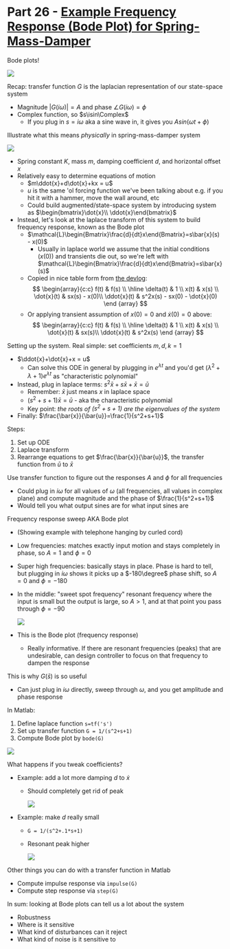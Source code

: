 # Part 26 - [Example Frequency Response (Bode Plot) for Spring-Mass-Damper](https://www.youtube.com/watch?v=e-8y4MTT7NQ&list=PLMrJAkhIeNNR20Mz-VpzgfQs5zrYi085m&index=26)

Bode plots!

![](images/2021-08-28-11-55-15.png)

Recap: transfer function $G$ is the laplacian representation of our state-space system
- Magnitude $\left|G(i\omega)\right| = A$ and phase $\angle G(i\omega) = \phi$
- Complex function, so $s\isin\Complex$
  - If you plug in $s=i\omega$ aka a sine wave in, it gives you $Asin(\omega t + \phi)$

Illustrate what this means _physically_ in spring-mass-damper system

![](images/2021-08-28-11-58-40.png)

- Spring constant $K$, mass $m$, damping coefficient $d$, and horizontal offset $x$
- Relatively easy to determine equations of motion
  - $m\ddot{x}+d\dot{x}+kx = u$
  - $u$ is the same 'ol forcing function we've been talking about e.g. if you hit it with a hammer, move the wall around, etc
  - Could build augmented/state-space system by introducing system as $\begin{bmatrix}\dot{x}\\ \ddot{x}\end{bmatrix}$
- Instead, let's look at the laplace transform of this system to build frequency response, known as the Bode plot
  - $\mathcal{L}\begin{Bmatrix}\frac{d}{dt}x\end{Bmatrix}=s\bar{x}(s) - x(0)$
    - Usually in laplace world we assume that the initial conditions ($x(0)$) and transients die out, so we're left with $\mathcal{L}\begin{Bmatrix}\frac{d}{dt}x\end{Bmatrix}=s\bar{x}(s)$
  - Copied in nice table form from [the devlog](../devlog/20210815.md):
$$
\begin{array}{c:c}
 f(t) & f(s) \\ \hline
\delta(t) & 1 \\
x(t) & x(s) \\
\dot{x}(t) & sx(s) - x(0)\\
\ddot{x}(t) & s^2x(s) - sx(0) - \dot{x}(0)
\end {array}
$$
  - Or applying transient assumption of $x(0)=0$ and $\dot{x}(0)=0$ above:
$$
\begin{array}{c:c}
 f(t) & f(s) \\ \hline
\delta(t) & 1 \\
x(t) & x(s) \\
\dot{x}(t) & sx(s)\\
\ddot{x}(t) & s^2x(s)
\end {array}
$$

Setting up the system. Real simple: set coefficients $m,d,k=1$
- $\ddot{x}+\dot{x}+x = u$
  - Can solve this ODE in general by plugging in $e^{\lambda t}$ and you'd get $(\lambda^2+\lambda+1)e^{\lambda t}$ as "characteristic polynomial"
- Instead, plug in laplace terms: $s^2\bar{x}+s\bar{x}+\bar{x}=\bar{u}$
  - Remember: $\bar{x}$ just means $x$ in laplace space
  - $\left(s^2+s+1\right)\bar{x}=\bar{u}$ - aka the characteristic polynomial
  - Key point: _the roots of $\left(s^2+s+1\right)$ are the eigenvalues of the system_
- Finally: $\frac{\bar{x}}{\bar{u}}=\frac{1}{s^2+s+1}$

Steps:
1. Set up ODE
1. Laplace transform
1. Rearrange equations to get $\frac{\bar{x}}{\bar{u}}$, the transfer function from $\bar{u}$ to $\bar{x}$

Use transfer function to figure out the responses $A$ and $\phi$ for all frequencies
- Could plug in $i\omega$ for all values of $\omega$ (all frequencies, all values in complex plane) and compute magnitude and the phase of $\frac{1}{s^2+s+1}$
- Would tell you what output sines are for what input sines are

Frequency response sweep AKA Bode plot
- (Showing example with telephone hanging by curled cord)
- Low frequencies: matches exactly input motion and stays completely in phase, so $A=1$ and $\phi=0$
- Super high frequencies: basically stays in place. Phase is hard to tell, but plugging in $i\omega$ shows it picks up a $-180\degree$ phase shift, so $A=0$ and $\phi=-180$
- In the middle: "sweet spot frequency" resonant frequency where the input is small but the output is large, so $A>1$, and at that point you pass through $\phi=-90$

  ![](images/2021-08-28-12-26-39.png)
- This is the Bode plot (frequency response)
  - Really informative. If there are resonant frequencies (peaks) that are undesirable, can design controller to focus on that frequency to dampen the response

This is why $G\left(\bar{s}\right)$ is so useful
- Can just plug in $i\omega$ directly, sweep through $\omega$, and you get amplitude and phase response

In Matlab:
1. Define laplace function `s=tf('s')`
1. Set up transfer function `G = 1/(s^2+s+1)`
1. Compute Bode plot by `bode(G)`

![](images/2021-08-28-12-31-35.png)

What happens if you tweak coefficients?
- Example: add a lot more damping $d$ to $\dot{x}$
  - Should completely get rid of peak

    ![](images/2021-08-28-12-54-54.png)
- Example: make $d$ really small
  - `G = 1/(s^2+.1*s+1)`
  - Resonant peak higher

    ![](images/2021-08-28-12-34-29.png)

Other things you can do with a transfer function in Matlab
- Compute impulse response via `impulse(G)`
- Compute step response via `step(G)`

In sum: looking at Bode plots can tell us a lot about the system
- Robustness
- Where is it sensitive
- What kind of disturbances can it reject
- What kind of noise is it sensitive to
